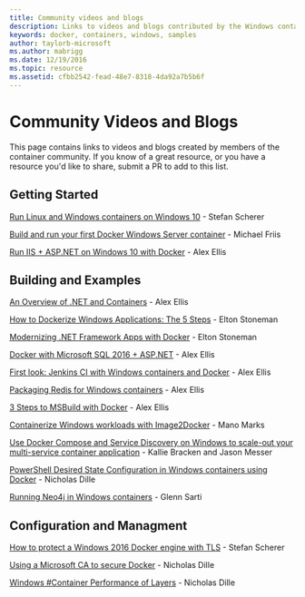 ```yaml
---
title: Community videos and blogs
description: Links to videos and blogs contributed by the Windows container community.
keywords: docker, containers, windows, samples
author: taylorb-microsoft
ms.author: mabrigg
ms.date: 12/19/2016
ms.topic: resource
ms.assetid: cfbb2542-fead-48e7-8318-4da92a7b5b6f
---
```

# Community Videos and Blogs

This page contains links to videos and blogs created by members of the container community.  If you know of a great resource, or you have a resource you'd like to share, submit a PR to add to this list.

## Getting Started

[Run Linux and Windows containers on Windows 10](https://stefanscherer.github.io/run-linux-and-windows-containers-on-windows-10/) - Stefan Scherer

[Build and run your first Docker Windows Server container](https://blog.docker.com/2016/09/build-your-first-docker-windows-server-container/) - Michael Friis

[Run IIS + ASP.NET on Windows 10 with Docker](https://blog.alexellis.io/run-iis-asp-net-on-windows-10-with-docker/) - Alex Ellis

## Building and Examples

[An Overview of .NET and Containers](https://blog.alexellis.io/docker-dotnet-containers/) - Alex Ellis

[How to Dockerize Windows Applications: The 5 Steps](https://blog.sixeyed.com/how-to-dockerize-windows-applications/) - Elton Stoneman

[Modernizing .NET Framework Apps with Docker](https://www.pluralsight.com/courses/modernizing-dotnet-framework-apps-docker?clickid=UVL20JTFpzK6UDSX5n1b5zmyUkgWUPWOz3Pjwg0&irgwc=1&mpid=1197078&utm_source=impactradius&utm_medium=digital_affiliate&utm_campaign=1197078&aid=7010a000001xAKZAA2) - Elton Stoneman

[Docker with Microsoft SQL 2016 + ASP.NET](https://blog.alexellis.io/docker-does-sql2016-aspnet/) - Alex Ellis

[First look: Jenkins CI with Windows containers and Docker](https://blog.alexellis.io/continuous-integration-docker-windows-containers/)  - Alex Ellis

[Packaging Redis for Windows containers](https://blog.alexellis.io/packaging-windows-containers/) - Alex Ellis

[3 Steps to MSBuild with Docker](https://blog.alexellis.io/3-steps-to-msbuild-with-docker/) - Alex Ellis

[Containerize Windows workloads with Image2Docker](https://blog.docker.com/2016/10/containerize-windows-workloads-image2docker/) - Mano Marks

[Use Docker Compose and Service Discovery on Windows to scale-out your multi-service container application](https://techcommunity.microsoft.com/t5/Containers/Use-Docker-Compose-and-Service-Discovery-on-Windows-to-scale-out/ba-p/382312) - Kallie Bracken and Jason Messer

[PowerShell Desired State Configuration in Windows containers using Docker](https://dille.name/blog/2016/06/17/powershell-desired-state-configuration-psdsc-in-windows-containers-using-docker/) - Nicholas Dille

[Running Neo4j in Windows containers](https://glennsarti.github.io/blog/neo4j-nano-containers) - Glenn Sarti

## Configuration and Managment

[How to protect a Windows 2016 Docker engine with TLS](https://stefanscherer.github.io/protecting-a-windows-2016-docker-engine-with-tls/) - Stefan Scherer

[Using a Microsoft CA to secure Docker](https://dille.name/blog/2016/11/08/using-a-microsoft-ca-to-secure-docker/) - Nicholas Dille

[Windows #Container Performance of Layers](https://dille.name/blog/2017/01/13/windows-container-performance-of-layers/) - Nicholas Dille
